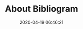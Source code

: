 ---
date: 2020-04-19 06:46:21
link:
  source: pocket
  source_url: https://getpocket.com
  text: About Bibliogram
  url: https://bibliogram.art
source: pocket
syndicated:
- type: pocket
  url: https://bibliogram.art
- type: mastodon
  url: https://mastodon.technology/users/roytang/statuses/104039885782847996
- type: twitter
  url: https://twitter.com/roytang/statuses/1252787003810181121/
title: About Bibliogram
---